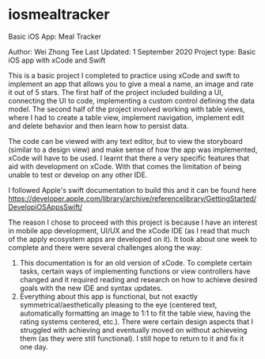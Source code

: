 # iosmealtracker
Basic iOS App: Meal Tracker

Author: Wei Zhong Tee
Last Updated: 1 September 2020
Project type: Basic iOS app with xCode and Swift

This is a basic project I completed to practice using xCode and swift to implement an app that allows you to give a meal a name, an image and rate it out of 5 stars. The first half of the project included building a UI, connecting the UI to code, implementing a custom control defining the data model. The second half of the project involved working with table views, where I had to create a table view, implement navigation, implement edit and delete behavior and then learn how to persist data. 

The code can be viewed with any text editor, but to view the storyboard (similar to a design view) and make sense of how the app was implemented, xCode will have to be used. I learnt that there a very specific features that aid with development on xCode. With that comes the limitation of being unable to test or develop on any other IDE. 

I followed Apple's swift documentation to build this and it can be found here https://developer.apple.com/library/archive/referencelibrary/GettingStarted/DevelopiOSAppsSwift/

The reason I chose to proceed with this project is because I have an interest in mobile app development, UI/UX and the xCode IDE (as I read that much of the apply ecosystem apps are developed on it). It took about one week to complete and there were several challenges along the way:

1) This documentation is for an old version of xCode. To complete certain tasks, certain ways of implementing functions or view controllers have changed and it required reading and research on how to achieve desired goals with the new IDE and syntax updates.
2) Everything about this app is functional, but not exactly symmetrical/aesthetically pleasing to the eye (centered text, automatically formatting an image to 1:1 to fit the table view, having the rating systems centered, etc.). There were certain design aspects that I struggled with achieving and eventually moved on without achieveing them (as they were still functional). I still hope to return to it and fix it one day.

